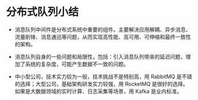 # 分布式队列小结  

* 消息队列中间件是分布式系统中重要的组件。主要解决应用解耦、异步消息、流量削锋、消息通迅等问题，从而实现高性能、高可用、可伸缩和最终一致性的架构。
  

* 消息队列自身的一些问题和局限性，包括：引入消息队列带来的延迟问题，增加了系统的复杂度，可能产生数据不一致的问题。
  
  
* 中小型公司，技术实力较为一般，技术挑战不是特别高，用 RabbitMQ 是不错的选择；大型公司，基础架构研发实力较强，用 RocketMQ 是很好的选择。如果是大数据领域的实时计算、日志采集等场景，用 Kafka 是业内标准。